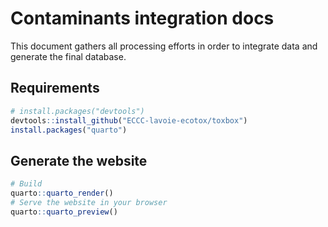 # Contaminants integration docs

This document gathers all processing efforts in order to integrate data and generate the final database.

## Requirements

``` r
# install.packages("devtools")
devtools::install_github("ECCC-lavoie-ecotox/toxbox")
install.packages("quarto")
```

## Generate the website

```r
# Build
quarto::quarto_render()
# Serve the website in your browser
quarto::quarto_preview()
```
